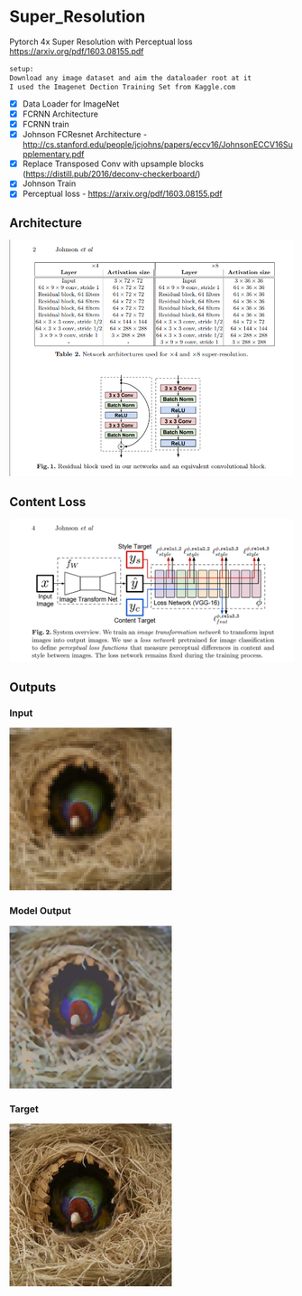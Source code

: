 # Super_Resolution
Pytorch 4x Super Resolution with Perceptual loss https://arxiv.org/pdf/1603.08155.pdf

```bazaar
setup:
Download any image dataset and aim the dataloader root at it
I used the Imagenet Dection Training Set from Kaggle.com
```
- [x] Data Loader for ImageNet
- [x] FCRNN Architecture
- [x] FCRNN train
- [x] Johnson FCResnet Architecture - http://cs.stanford.edu/people/jcjohns/papers/eccv16/JohnsonECCV16Supplementary.pdf
- [x] Replace Transposed Conv with upsample blocks (https://distill.pub/2016/deconv-checkerboard/) 
- [x] Johnson Train 
- [x] Perceptual loss - https://arxiv.org/pdf/1603.08155.pdf

## Architecture
![architecture](johnsonsr.png)

## Content Loss
![loss](content_loss.png)

## Outputs
### Input
![low_res](low_res_bird.jpg)

### Model Output
![output](output_bird.jpg)

### Target
![target](target_bird.jpg)
